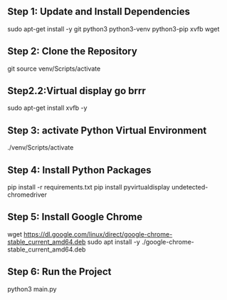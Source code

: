 

## Step 1: Update and Install Dependencies
sudo apt-get install -y git python3 python3-venv python3-pip xvfb wget

## Step 2: Clone the Repository
git source venv/Scripts/activate

## Step2.2:Virtual display go brrr
sudo apt-get install xvfb -y

## Step 3: activate Python Virtual Environment
./venv/Scripts/activate

## Step 4: Install Python Packages
pip install -r requirements.txt
pip install pyvirtualdisplay undetected-chromedriver

## Step 5: Install Google Chrome
wget https://dl.google.com/linux/direct/google-chrome-stable_current_amd64.deb
sudo apt install -y ./google-chrome-stable_current_amd64.deb

## Step 6: Run the Project
python3 main.py